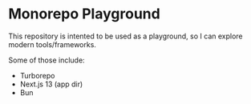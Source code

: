 # Monorepo Playground

This repository is intented to be used as a playground, so I can explore modern tools/frameworks.

Some of those include:
 - Turborepo
 - Next.js 13 (app dir)
 - Bun

